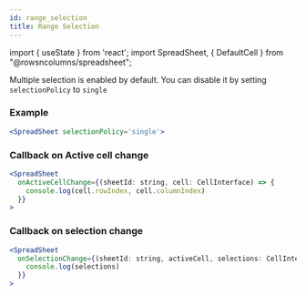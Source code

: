 ```yaml
---
id: range_selection
title: Range Selection
---
```

import { useState } from 'react';
import SpreadSheet, { DefaultCell } from "@rowsncolumns/spreadsheet";

Multiple selection is enabled by default. You can disable it by setting `selectionPolicy` to `single`

### Example

```jsx
<SpreadSheet selectionPolicy='single'>
```

### Callback on Active cell change

```jsx
<SpreadSheet
  onActiveCellChange={(sheetId: string, cell: CellInterface) => {
    console.log(cell.rowIndex, cell.columnIndex)
  }}
>
```

### Callback on selection change

```jsx
<SpreadSheet  
  onSelectionChange={(sheetId: string, activeCell, selections: CellInterface) => {
    console.log(selections)
  }}
>
```